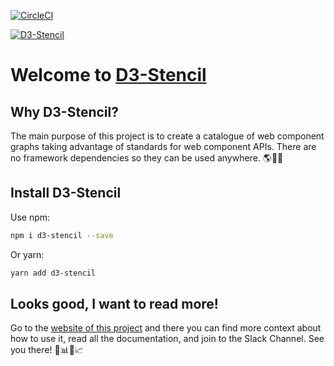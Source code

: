 [![CircleCI](https://circleci.com/gh/edgarordonez/d3-stencil/tree/master.svg?style=svg)](https://circleci.com/gh/edgarordonez/d3-stencil/tree/master)

[![D3-Stencil](https://d3-stencil.dev/img/d3-stencil_logo_main.png)](https://d3-stencil.dev)

# Welcome to [D3-Stencil](https://d3-stencil.dev)

## Why D3-Stencil?

The main purpose of this project is to create a catalogue of web component graphs taking advantage of standards for web component APIs. There are no framework dependencies so they can be used anywhere. 🌎🌌🚀

## Install D3-Stencil

Use npm:

```bash
npm i d3-stencil --save
```

Or yarn:

```bash
yarn add d3-stencil
```

## Looks good, I want to read more!

Go to the [website of this project](https://d3-stencil.dev) and there you can find more context about how to use it, read all the documentation, and join to the Slack Channel. See you there! 🎉📊🎊📈
